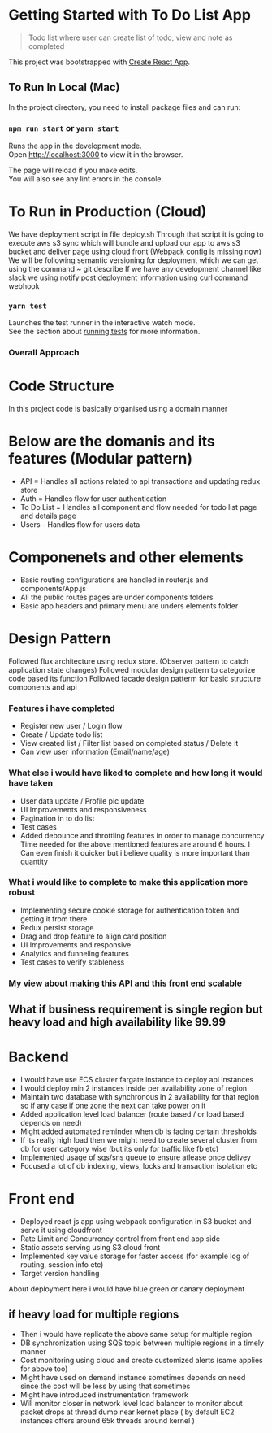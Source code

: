 # Getting Started with To Do List App
> Todo list where user can create list of todo, view and note as completed

This project was bootstrapped with [Create React App](https://github.com/facebook/create-react-app).

## To Run In Local (Mac)

In the project directory, you need to install package files and can run:

### `npm run start` or `yarn start`

Runs the app in the development mode.\
Open [http://localhost:3000](http://localhost:3000) to view it in the browser.

The page will reload if you make edits.\
You will also see any lint errors in the console.

# To Run in Production (Cloud)
  We have deployment script in file deploy.sh 
  Through that script it is going to execute aws s3 sync which will bundle and upload our app to aws s3 bucket and deliver page using cloud front (Webpack config is missing now)
  We will be following semantic versioning for deployment which we can get using the command ~ git describe
  If we have any development channel like slack we using notify post deployment information using curl command webhook


### `yarn test`

Launches the test runner in the interactive watch mode.\
See the section about [running tests](https://facebook.github.io/create-react-app/docs/running-tests) for more information.


### Overall Approach

# Code Structure
   In this project code is basically organised using a domain manner
   
# Below are the domanis and its features (Modular pattern)
  - API = Handles all actions related to api transactions and updating redux store
  - Auth = Handles flow for user authentication
  - To Do List = Handles all component and flow needed for todo list page and details page
  - Users - Handles flow for users data
 
# Componenets and other elements
  - Basic routing configurations are handled in router.js and components/App.js
  - All the public routes pages are under components folders
  - Basic app headers and primary menu are unders elements folder

# Design Pattern
  Followed flux architecture using redux store. (Observer pattern to catch application state changes)
  Followed modular design pattern to categorize code based its function
  Followed facade design patterm for basic structure components and api

### Features i have completed
  - Register new user / Login flow
  - Create / Update todo list
  - View created list / Filter list based on completed status / Delete it
  - Can view user information (Email/name/age)  

### What else i would have liked to complete and how long it would have taken
  - User data update / Profile pic update 
  - UI Improvements and responsiveness
  - Pagination in to do list  
  - Test cases
  - Added debounce and throttling features in order to manage concurrency
    Time needed for the above mentioned features are around 6 hours.
    I Can even finish it quicker but i believe quality is more important than quantity


### What i would like to complete to make this application more robust
  - Implementing secure cookie storage for authentication token and getting it from there
  - Redux persist storage
  - Drag and drop feature to align card position
  - UI Improvements and responsive
  - Analytics and funneling features
  - Test cases to verify stableness 
  

### My view about making this API and this front end scalable

## What if business requirement is single region but heavy load and high availability like 99.99
  
  # Backend
  - I would have use ECS cluster fargate instance to deploy api instances
  - I would deploy min 2 instances inside per availability zone of region
  - Maintain two database with synchronous in 2 availability for that region so if any case if one zone the next can take power on it
  - Added application level load balancer (route based / or load based depends on need)
  - Might added automated reminder when db is facing certain thresholds
  - If its really high load then we might need to create several cluster from db for user category wise (but its only for traffic like fb etc)
  - Implemented usage of sqs/sns queue to ensure atlease once delivey
  - Focused a lot of db indexing, views, locks and transaction isolation etc

  # Front end
  - Deployed react js app using webpack configuration in S3 bucket and serve it using cloudfront
  - Rate Limit and Concurrency control from front end app side
  - Static assets serving using S3 cloud front
  - Implemented key value storage for faster access (for example log of routing, session info etc)
  - Target version handling

  About deployment here i would have blue green or canary deployment


## if heavy load for multiple regions
  - Then i would have replicate the above same setup for multiple region
  - DB synchronization using SQS topic between multiple regions in a timely manner
  - Cost monitoring using cloud and create customized alerts (same applies for above too)
  - Might have used on demand instance sometimes depends on need since the cost will be less by using that sometimes
  - Might have introduced instrumentation framework
  - Will monitor closer in network level load balancer to monitor about packet drops at thread dump near kernet place ( by default EC2 instances offers around 65k threads around kernel )



  

    


